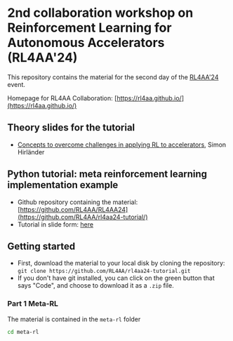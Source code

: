 # 2nd collaboration workshop on Reinforcement Learning for Autonomous Accelerators (RL4AA'24)

This repository contains the material for the second day of the [RL4AA'24](https://indico.scc.kit.edu/event/3746/timetable/#all.detailed) event.

Homepage for RL4AA Collaboration: [https://rl4aa.github.io/](https://rl4aa.github.io/)

## Theory slides for the tutorial

- [Concepts to overcome challenges in applying RL to accelerators](https://indico.scc.kit.edu/event/3746/sessions/3777/attachments/7180/11399/Tutorial_slides_RL4AA24_Simon_Hirlaender.pdf), Simon Hirländer

## Python tutorial: meta reinforcement learning implementation example

- Github repository containing the material: [https://github.com/RL4AA/RL4AA24](https://github.com/RL4AA/rl4aa24-tutorial/)
- Tutorial in slide form: [here](https://rl4aa.github.io/rl4aa24-tutorial/)

## Getting started

- First, download the material to your local disk by cloning the repository:
`git clone https://github.com/RL4AA/rl4aa24-tutorial.git`
- If you don't have git installed, you can click on the green button that says "Code", and choose to download it as a `.zip` file.

### Part 1 Meta-RL

The material is contained in the `meta-rl` folder

```bash
cd meta-rl
```
